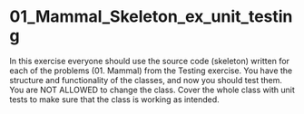 # 01_Mammal_Skeleton_ex_unit_testing
In this exercise everyone should use the source code (skeleton) written for each of the  problems (01. Mammal) from the Testing exercise. You have the structure and functionality of the classes, and now you should test them. You are NOT ALLOWED to change the class. Cover the whole class with unit tests to make sure that the class is working as intended. 
